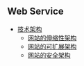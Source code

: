 ## Web Service ##

* [技术架构](TechArchitecture/SUMMARY.md)
	- [网站的伸缩性架构](TechArchitecture/Scalability.md)
	- [网站的可扩展架构](TechArchitecture/Extendibility.md)
	- [网站的安全架构](TechArchitecture/Security.md)